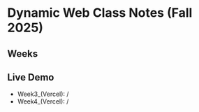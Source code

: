 # Dynamic Web Class Notes (Fall 2025)

## Weeks

## Live Demo
- Week3_(Vercel): /
- Week4_(Vercel): /